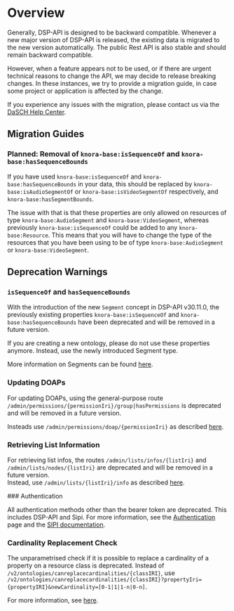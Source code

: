 # Overview

Generally, DSP-API is designed to be backward compatible.
Whenever a new major version of DSP-API is released,
the existing data is migrated to the new version automatically.
The public Rest API is also stable and should remain backward compatible.

However, when a feature appears not to be used,
or if there are urgent technical reasons to change the API,
we may decide to release breaking changes.
In these instances, we try to provide a migration guide,
in case some project or application is affected by the change.

If you experience any issues with the migration,
please contact us via the [DaSCH Help Center](https://www.dasch.swiss/help-center).

## Migration Guides

<!--- 
For the following list, I propose the structure `vXX to vYY: Title` 
or if the version is not yet known: `Planned: Title`
--->

### Planned: Removal of `knora-base:isSequenceOf` and `knora-base:hasSequenceBounds`

If you have used `knora-base:isSequenceOf` and `knora-base:hasSequenceBounds` in your data,
this should be replaced by `knora-base:isAudioSegmentOf` or `knora-base:isVideoSegmentOf` respectively,
and `knora-base:hasSegmentBounds`.

The issue with that is that these properties are only allowed
on resources of type `knora-base:AudioSegment` and `knora-base:VideoSegment`,
whereas previously `knora-base:isSequenceOf` could be added to any `knora-base:Resource`.
This means that you will have to change the type of the resources that you have been using
to be of type `knora-base:AudioSegment` or `knora-base:VideoSegment`.

## Deprecation Warnings

<!---
These items should be removed, once the feature has been removed from the codebase.
Then, only the migration guides should be kept.
--->

### `isSequenceOf` and `hasSequenceBounds`

With the introduction of the new `Segment` concept in DSP-API v30.11.0,
the previously existing properties `knora-base:isSequenceOf` and `knora-base:hasSequenceBounds`
have been deprecated and will be removed in a future version.

If you are creating a new ontology,
please do not use these properties anymore.
Instead, use the newly introduced Segment type.

More information on Segments can be found [here](../02-dsp-ontologies/knora-base.md#segment).

### Updating DOAPs

For updating DOAPs, using the general-purpose route `/admin/permissions/{permissionIri}/group|hasPermissions`
is deprecated and will be removed in a future version.

Insteads use `/admin/permissions/doap/{permissionIri}`
as described [here](../03-endpoints/api-admin/permissions.md#updating-an-existing-default-object-access-permission).

### Retrieving List Information

For retrieving list infos, the routes `/admin/lists/infos/{listIri}` and `/admin/lists/nodes/{listIri}`
are deprecated and will be removed in a future version.  
Instead, use `/admin/lists/{listIri}/info` 
as described [here](../03-endpoints/api-admin/lists.md#get-list-info). 

### Authentication

All authentication methods other than the bearer token are deprecated.
This includes DSP-API and Sipi.
For more information, see the [Authentication](../03-endpoints/api-v2/authentication.md) page
and the [SIPI documentation](../06-sipi/sipi-and-dsp-api.md#authentication-of-users-with-sipi).

### Cardinality Replacement Check

The unparametrised check if it is possible to replace a cardinality of a property on a resource class is deprecated.
Instead of `/v2/ontologies/canreplacecardinalities/{classIRI}`,
use `/v2/ontologies/canreplacecardinalities/{classIRI}?propertyIri={propertyIRI}&newCardinality=[0-1|1|1-n|0-n]`.

For more information, see [here](../03-endpoints/api-v2/ontology-information/#pre-update-checks).

